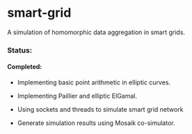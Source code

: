 # smart-grid

A simulation of homomorphic data aggregation in smart grids. 


### Status:

#### Completed:

- Implementing basic point arithmetic in elliptic curves.

- Implementing Paillier and elliptic ElGamal.

- Using sockets and threads to simulate smart grid network

- Generate simulation results using Mosaik co-simulator.
